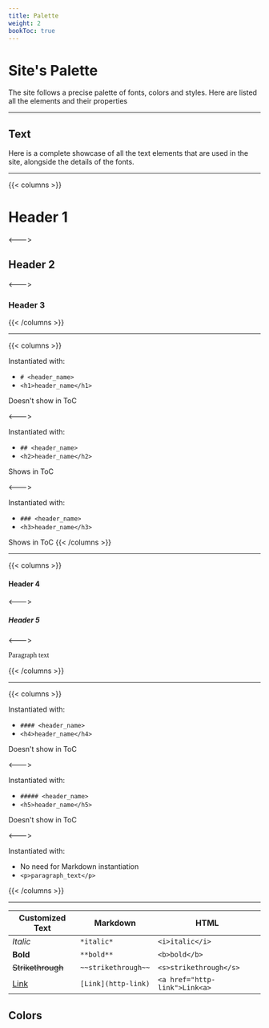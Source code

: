 ```yaml
---
title: Palette
weight: 2
bookToc: true
---
```


# Site's Palette

The site follows a precise palette of fonts, colors and styles. Here are listed all the elements and their properties

---

## Text

Here is a complete showcase of all the text elements that are used in the site, alongside the details of the fonts.

---

{{< columns >}}
# Header 1
<--->
## Header 2
<--->
### Header 3
{{< /columns >}}

---

{{< columns >}}

Instantiated with:
 - `# <header_name>`
 - `<h1>header_name</h1>`

Doesn't show in ToC

<--->

Instantiated with:
 - `## <header_name>`
 - `<h2>header_name</h2>`

Shows in ToC

<--->

Instantiated with:
 - `### <header_name>`
 - `<h3>header_name</h3>`

Shows in ToC
{{< /columns >}}

---

{{< columns >}}
#### Header 4
<--->
##### Header 5
<--->
<p style="font-family: 'DM Sans'">Paragraph text</p>
{{< /columns >}}

---

{{< columns >}}

Instantiated with:
 - `#### <header_name>`
 - `<h4>header_name</h4>`

Doesn't show in ToC

<--->

Instantiated with:
 - `##### <header_name>`
 - `<h5>header_name</h5>`

Doesn't show in ToC

<--->

Instantiated with:
 - No need for Markdown instantiation
 - `<p>paragraph_text</p>`

{{< /columns >}}

---

|Customized Text|Markdown|HTML|
|---|---|---|
|*Italic*|`*italic*`|`<i>italic</i>`|
|**Bold**|`**bold**`|`<b>bold</b>`|
|~~Strikethrough~~|`~~strikethrough~~`|`<s>strikethrough</s>`|
|[Link](https://www.sapienzastudents.net)|`[Link](http-link)`|`<a href="http-link">Link<a>`|

## Colors
